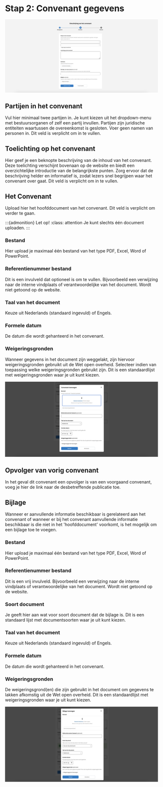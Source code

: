 <!-- markdownlint-disable MD024 -->

# Stap 2: Convenant gegevens

![Afbeelding toont de tweede stap van de uploadwizard van de balie](img/convenant_2.png)

## Partijen in het convenant

Vul hier minimaal twee partijen in. Je kunt kiezen uit het dropdown-menu met bestuursorganen of zelf een partij invullen.
Partijen zijn juridische entiteiten waartussen de overeenkomst is gesloten. Voer geen namen van personen in. Dit veld is
verplicht om in te vullen.

## Toelichting op het convenant

Hier geef je een beknopte beschrijving van de inhoud van het convenant. Deze toelichting verschijnt bovenaan op de website en
biedt een overzichtelijke introductie van de belangrijkste punten. Zorg ervoor dat de beschrijving helder en informatief is,
zodat lezers snel begrijpen waar het convenant over gaat. Dit veld is verplicht om in te vullen.

## Het Convenant

Upload hier het hoofddocument van het convenant. Dit veld is verplicht om verder te gaan.

:::{admonition} Let op!
:class: attention
Je kunt slechts één document uploaden.
:::

### Bestand

Hier upload je maximaal één bestand van het type PDF, Excel, Word of PowerPoint.

### Referentienummer bestand

Dit is een invulveld dat optioneel is om te vullen. Bijvoorbeeld een verwijzing naar de interne vindplaats of verantwoordelijke
van het document. Wordt niet getoond op de website.

### Taal van het document

Keuze uit Nederlands (standaard ingevuld) of Engels.

### Formele datum

De datum die wordt gehanteerd in het convenant.

### Weigeringsgronden

Wanneer gegevens in het document zijn weggelakt, zijn hiervoor weigeringsgronden gebruikt uit de Wet open overheid. Selecteer
indien van toepassing welke weigeringsgronden gebruikt zijn. Dit is een standaardlijst met weigeringsgronden waar je uit kunt kiezen.

![Afbeelding toont de uploadwizard voor het toevoegen van het convenant aan de publicatie](img/convenant_3.png)

## Opvolger van vorig convenant

In het geval dit convenant een opvolger is van een voorgaand convenant, voeg je hier de link naar de desbetreffende publicatie toe.

## Bijlage

Wanneer er aanvullende informatie beschikbaar is gerelateerd aan het convenant of wanneer er bij het convenant aanvullende
informatie beschikbaar is die niet in het 'hoofddocument' voorkomt, is het mogelijk om een bijlage toe te voegen.

### Bestand

Hier upload je maximaal één bestand van het type PDF, Excel, Word of PowerPoint.

### Referentienummer bestand

Dit is een vrij invulveld. Bijvoorbeeld een verwijzing naar de interne vindplaats of verantwoordelijke van het document.
Wordt niet getoond op de website.

### Soort document

Je geeft hier aan wat voor soort document dat de bijlage is. Dit is een standaard lijst met documentsoorten waar je uit kunt kiezen.

### Taal van het document

Keuze uit Nederlands (standaard ingevuld) of Engels.

### Formele datum

De datum die wordt gehanteerd in het convenant.

### Weigeringsgronden

De weigeringsgrond(en) die zijn gebruikt in het document om gegevens te lakken afkomstig uit de Wet open overheid. Dit
is een standaardlijst met weigeringsgronden waar je uit kunt kiezen.

![Afbeelding toont de uploadwizard voor het toevoegen van de bijlage aan de publicatie](img/convenant_bijlage.png)
